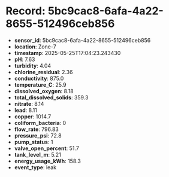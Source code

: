 # Record: 5bc9cac8-6afa-4a22-8655-512496ceb856

- **sensor_id**: 5bc9cac8-6afa-4a22-8655-512496ceb856
- **location**: Zone-7
- **timestamp**: 2025-05-25T17:04:23.243430
- **pH**: 7.63
- **turbidity**: 4.04
- **chlorine_residual**: 2.36
- **conductivity**: 875.0
- **temperature_C**: 25.9
- **dissolved_oxygen**: 8.18
- **total_dissolved_solids**: 359.3
- **nitrate**: 8.14
- **lead**: 8.11
- **copper**: 1014.7
- **coliform_bacteria**: 0
- **flow_rate**: 796.83
- **pressure_psi**: 72.8
- **pump_status**: 1
- **valve_open_percent**: 51.7
- **tank_level_m**: 5.21
- **energy_usage_kWh**: 158.3
- **event_type**: leak